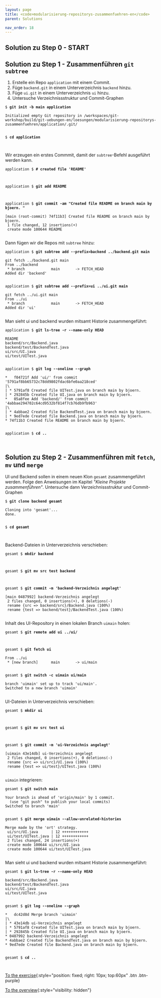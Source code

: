 ```yaml
---
layout: page
title: <code>modularisierung-repositorys-zusammenfuehren-en</code>
parent: Solutions

nav_order: 18
---
```

## Solution zu Step 0 - START

## Solution zu Step 1 - Zusammenführen `git subtree`


1. Erstelle ein Repo `application` mit einem Commit.
2. Füge `backend.git` in einem Unterverzeichnis `backend` hinzu.
3. Füge `ui.git` in einem Unterverzeichnis `ui` hinzu.
4. Untersuche Verzeichnissstruktur und Commit-Graphen


<pre><code>$ <b>git init -b main application </b><br><br>Initialized empty Git repository in /workspaces/git-workshop/build/git-uebungen-en/loesungen/modularisierung-repositorys-zusammenfuehren/application/.git/<br><br></code></pre>



<pre><code>$ <b>cd application</b><br><br><br></code></pre>


Wir erzeugen ein erstes Commmit, damit der `subtree`-Befehl ausgeführt werden kann.


<pre><code>application $ <b># created file 'README'</b><br><br><br></code></pre>



<pre><code>application $ <b>git add README</b><br><br><br></code></pre>



<pre><code>application $ <b>git commit -am &quot;Created file README on branch main by bjoern. &quot;</b><br><br>[main (root-commit) 74f11b3] Created file README on branch main by bjoern.<br> 1 file changed, 12 insertions(+)<br> create mode 100644 README<br><br></code></pre>


Dann fügen wir die Repos mit `subtree` hinzu:


<pre><code>application $ <b>git subtree add --prefix=backend ../backend.git main</b><br><br>git fetch ../backend.git main<br>From ../backend<br> * branch            main       -&gt; FETCH_HEAD<br>Added dir 'backend'<br><br></code></pre>



<pre><code>application $ <b>git subtree add --prefix=ui ../ui.git main</b><br><br>git fetch ../ui.git main<br>From ../ui<br> * branch            main       -&gt; FETCH_HEAD<br>Added dir 'ui'<br><br></code></pre>


Man sieht ui und backend wurden mitsamt Historie zusammengeführt:


<pre><code>application $ <b>git ls-tree -r --name-only HEAD</b><br><br>README<br>backend/src/Backend.java<br>backend/test/BackendTest.java<br>ui/src/UI.java<br>ui/test/UITest.java<br><br></code></pre>



<pre><code>application $ <b>git log --oneline --graph</b><br><br>*   f04721f Add 'ui/' from commit '5791af8bb65732c78dd9802fdac6bfe0aa218ced'<br>|\  <br>| * 5791af8 Created file UITest.java on branch main by bjoern.<br>| * 292845b Created file UI.java on branch main by bjoern.<br>*   05a8fee Add 'backend/' from commit '4abbae294702c64cd9532bf814f7cb76db9fb963'<br>|\  <br>| * 4abbae2 Created file BackendTest.java on branch main by bjoern.<br>| * 9ed7ede Created file Backend.java on branch main by bjoern.<br>* 74f11b3 Created file README on branch main by bjoern.<br><br></code></pre>



<pre><code>application $ <b>cd ..</b><br><br><br></code></pre>


## Solution zu Step 2 - Zusammenführen mit `fetch`, `mv` und `merge`

UI und Backend sollen in einem neuen Klon `gesamt` zusammengeführt werden.
Folge den Anweisungen im Kapitel *"Kleine Projekte zusammenführen"*.
Untersuche dann Verzeichnissstruktur und Commit-Graphen


<pre><code>$ <b>git clone backend gesamt</b><br><br>Cloning into 'gesamt'...<br>done.<br><br></code></pre>



<pre><code>$ <b>cd gesamt</b><br><br><br></code></pre>


Backend-Dateien in Unterverzeichnis verschieben:


<pre><code>gesamt $ <b>mkdir backend</b><br><br><br></code></pre>



<pre><code>gesamt $ <b>git mv src test backend</b><br><br><br></code></pre>



<pre><code>gesamt $ <b>git commit -m 'backend-Verzeichnis angelegt'</b><br><br>[main 0487992] backend-Verzeichnis angelegt<br> 2 files changed, 0 insertions(+), 0 deletions(-)<br> rename {src =&gt; backend/src}/Backend.java (100%)<br> rename {test =&gt; backend/test}/BackendTest.java (100%)<br><br></code></pre>


Inhalt des UI-Repository in einen lokalen Branch `uimain` holen:


<pre><code>gesamt $ <b>git remote add ui ../ui/</b><br><br><br></code></pre>



<pre><code>gesamt $ <b>git fetch ui</b><br><br>From ../ui<br> * [new branch]      main       -&gt; ui/main<br><br></code></pre>



<pre><code>gesamt $ <b>git switch -c uimain ui/main</b><br><br>branch 'uimain' set up to track 'ui/main'.<br>Switched to a new branch 'uimain'<br><br></code></pre>


UI-Dateien in Unterverzeichnis verschieben:


<pre><code>gesamt $ <b>mkdir ui</b><br><br><br></code></pre>



<pre><code>gesamt $ <b>git mv src test ui</b><br><br><br></code></pre>



<pre><code>gesamt $ <b>git commit -m 'ui-Verzeichnis angelegt'</b><br><br>[uimain 43e14db] ui-Verzeichnis angelegt<br> 2 files changed, 0 insertions(+), 0 deletions(-)<br> rename {src =&gt; ui/src}/UI.java (100%)<br> rename {test =&gt; ui/test}/UITest.java (100%)<br><br></code></pre>


`uimain` integrieren:


<pre><code>gesamt $ <b>git switch main</b><br><br>Your branch is ahead of 'origin/main' by 1 commit.<br>  (use &quot;git push&quot; to publish your local commits)<br>Switched to branch 'main'<br><br></code></pre>



<pre><code>gesamt $ <b>git merge uimain --allow-unrelated-histories</b><br><br>Merge made by the 'ort' strategy.<br> ui/src/UI.java      | 12 ++++++++++++<br> ui/test/UITest.java | 12 ++++++++++++<br> 2 files changed, 24 insertions(+)<br> create mode 100644 ui/src/UI.java<br> create mode 100644 ui/test/UITest.java<br><br></code></pre>


Man sieht ui und backend wurden mitsamt Historie zusammengeführt:


<pre><code>gesamt $ <b>git ls-tree -r --name-only HEAD</b><br><br>backend/src/Backend.java<br>backend/test/BackendTest.java<br>ui/src/UI.java<br>ui/test/UITest.java<br><br></code></pre>



<pre><code>gesamt $ <b>git log --oneline --graph</b><br><br>*   dc42d8d Merge branch 'uimain'<br>|\  <br>| * 43e14db ui-Verzeichnis angelegt<br>| * 5791af8 Created file UITest.java on branch main by bjoern.<br>| * 292845b Created file UI.java on branch main by bjoern.<br>* 0487992 backend-Verzeichnis angelegt<br>* 4abbae2 Created file BackendTest.java on branch main by bjoern.<br>* 9ed7ede Created file Backend.java on branch main by bjoern.<br><br></code></pre>



<pre><code>gesamt $ <b>cd ..</b><br><br><br></code></pre>


[To the exercise](aufgabe-modularisierung-repositorys-zusammenfuehren-en.html){:style="position: fixed; right: 10px; top:60px" .btn .btn-purple}

[To the overview](../../ueberblick-en.html){:style="visibility: hidden"}

